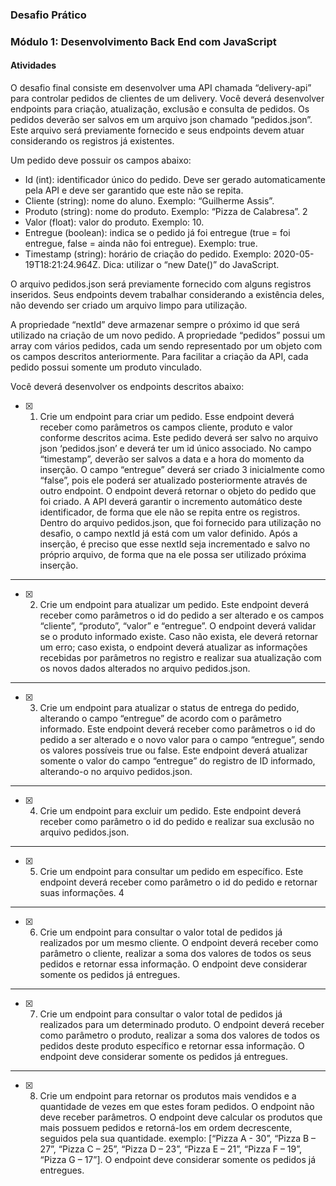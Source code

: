 ### Desafio Prático

### Módulo 1: Desenvolvimento Back End com JavaScript

#### Atividades

O desafio final consiste em desenvolver uma API chamada “delivery-api” para
controlar pedidos de clientes de um delivery. Você deverá desenvolver endpoints
para criação, atualização, exclusão e consulta de pedidos. Os pedidos deverão ser
salvos em um arquivo json chamado “pedidos.json”. Este arquivo será previamente
fornecido e seus endpoints devem atuar considerando os registros já existentes.

Um pedido deve possuir os campos abaixo:

- Id (int): identificador único do pedido. Deve ser gerado automaticamente
pela API e deve ser garantido que este não se repita.
- Cliente (string): nome do aluno. Exemplo: “Guilherme Assis”.
- Produto (string): nome do produto. Exemplo: “Pizza de Calabresa”.
2
- Valor (float): valor do produto. Exemplo: 10.
- Entregue (boolean): indica se o pedido já foi entregue (true = foi entregue,
false = ainda não foi entregue). Exemplo: true.
- Timestamp (string): horário de criação do pedido. Exemplo: 2020-05-
19T18:21:24.964Z. Dica: utilizar o “new Date()” do JavaScript.

O arquivo pedidos.json será previamente fornecido com alguns registros inseridos.
Seus endpoints devem trabalhar considerando a existência deles, não devendo ser
criado um arquivo limpo para utilização. 

A propriedade “nextId” deve armazenar sempre o próximo id que será utilizado na
criação de um novo pedido. A propriedade “pedidos” possui um array com vários
pedidos, cada um sendo representado por um objeto com os campos descritos
anteriormente. Para facilitar a criação da API, cada pedido possui somente um
produto vinculado.

Você deverá desenvolver os endpoints descritos abaixo:

- [X] 1. Crie um endpoint para criar um pedido. Esse endpoint deverá receber como
parâmetros os campos cliente, produto e valor conforme descritos acima.
Este pedido deverá ser salvo no arquivo json ‘pedidos.json’ e deverá ter um
id único associado. No campo “timestamp”, deverão ser salvos a data e a
hora do momento da inserção. O campo “entregue” deverá ser criado 
3
inicialmente como “false”, pois ele poderá ser atualizado posteriormente
através de outro endpoint. O endpoint deverá retornar o objeto do pedido
que foi criado.
A API deverá garantir o incremento automático deste identificador, de forma
que ele não se repita entre os registros. Dentro do arquivo pedidos.json, que
foi fornecido para utilização no desafio, o campo nextId já está com um valor
definido. Após a inserção, é preciso que esse nextId seja incrementado e
salvo no próprio arquivo, de forma que na ele possa ser utilizado próxima
inserção.

---

- [X] 2. Crie um endpoint para atualizar um pedido. Este endpoint deverá receber
como parâmetros o id do pedido a ser alterado e os campos “cliente”,
“produto”, “valor” e “entregue”. O endpoint deverá validar se o produto
informado existe. Caso não exista, ele deverá retornar um erro; caso exista,
o endpoint deverá atualizar as informações recebidas por parâmetros no
registro e realizar sua atualização com os novos dados alterados no arquivo
pedidos.json.

---

- [X] 3. Crie um endpoint para atualizar o status de entrega do pedido, alterando o
campo “entregue” de acordo com o parâmetro informado. Este endpoint
deverá receber como parâmetros o id do pedido a ser alterado e o novo valor
para o campo “entregue”, sendo os valores possíveis true ou false. Este
endpoint deverá atualizar somente o valor do campo “entregue” do registro
de ID informado, alterando-o no arquivo pedidos.json.

---

- [X] 4. Crie um endpoint para excluir um pedido. Este endpoint deverá receber
como parâmetro o id do pedido e realizar sua exclusão no arquivo
pedidos.json.

---

- [X] 5. Crie um endpoint para consultar um pedido em específico. Este endpoint
deverá receber como parâmetro o id do pedido e retornar suas informações.
4

---

- [X] 6. Crie um endpoint para consultar o valor total de pedidos já realizados por
um mesmo cliente. O endpoint deverá receber como parâmetro o cliente,
realizar a soma dos valores de todos os seus pedidos e retornar essa
informação. O endpoint deve considerar somente os pedidos já entregues.

---

- [X] 7. Crie um endpoint para consultar o valor total de pedidos já realizados para
um determinado produto. O endpoint deverá receber como parâmetro o
produto, realizar a soma dos valores de todos os pedidos deste produto
específico e retornar essa informação. O endpoint deve considerar somente
os pedidos já entregues.

---

- [X] 8. Crie um endpoint para retornar os produtos mais vendidos e a quantidade
de vezes em que estes foram pedidos. O endpoint não deve receber
parâmetros. O endpoint deve calcular os produtos que mais possuem
pedidos e retorná-los em ordem decrescente, seguidos pela sua quantidade.
exemplo: [“Pizza A - 30”, “Pizza B – 27”, “Pizza C – 25”, “Pizza D – 23”, “Pizza
E – 21”, “Pizza F – 19”, “Pizza G – 17”]. O endpoint deve considerar somente
os pedidos já entregues.